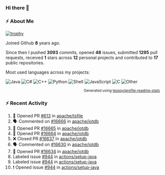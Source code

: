 ### Hi there 👋

### :zap: About Me

[![trophy](https://github-profile-trophy.vercel.app/?username=HTHou&theme=onedark)](https://github.com/ryo-ma/github-profile-trophy)
   
Joined Github **8** years ago.

Since then I pushed **3093** commits, opened **48** issues, submitted **1295** pull requests, received **1** stars across **12** personal projects and contributed to **17** public repositories.

Most used languages across my projects:

![Java](https://img.shields.io/static/v1?style=flat-square&label=%E2%A0%80&color=555&labelColor=%23b07219&message=Java%EF%B8%B188.7%25)
![C#](https://img.shields.io/static/v1?style=flat-square&label=%E2%A0%80&color=555&labelColor=%23178600&message=C%23%EF%B8%B13.8%25)
![C++](https://img.shields.io/static/v1?style=flat-square&label=%E2%A0%80&color=555&labelColor=%23f34b7d&message=C%2B%2B%EF%B8%B12.7%25)
![Python](https://img.shields.io/static/v1?style=flat-square&label=%E2%A0%80&color=555&labelColor=%233572A5&message=Python%EF%B8%B11.4%25)
![Shell](https://img.shields.io/static/v1?style=flat-square&label=%E2%A0%80&color=555&labelColor=%2389e051&message=Shell%EF%B8%B10.7%25)
![JavaScript](https://img.shields.io/static/v1?style=flat-square&label=%E2%A0%80&color=555&labelColor=%23f1e05a&message=JavaScript%EF%B8%B10.5%25)
![C](https://img.shields.io/static/v1?style=flat-square&label=%E2%A0%80&color=555&labelColor=%23555555&message=C%EF%B8%B10.4%25)
![Other](https://img.shields.io/static/v1?style=flat-square&label=%E2%A0%80&color=555&labelColor=%23ededed&message=Other%EF%B8%B11.5%25)

<p align="right"><sub>Generated using <a href="https://github.com/marketplace/actions/profile-readme-stats">teoxoy/profile-readme-stats</a></sub></p>


<!--![](https://github.com/HTHou/HTHou/blob/output/github-contribution-grid-snake.svg)-->

<!--![Haonan Hou's github stats](https://github-readme-stats.vercel.app/api?username=HTHou&count_private=true&show_icons=true&theme=onedark)-->

<!--![Haonan Hou's wakatime stats](https://github-readme-stats.vercel.app/api/wakatime?username=HTHou&layout=compact&theme=onedark)-->

<!--![Top Langs](https://github-readme-stats.vercel.app/api/top-langs/?username=HTHou&theme=onedark&layout=compact)-->

### :zap: Recent Activity
<!--START_SECTION:activity-->
1. 💪 Opened PR [#613](undefined) in [apache/tsfile](https://github.com/apache/tsfile)
2. 🗣 Commented on [#16666](https://github.com/apache/iotdb/issues/16666#issuecomment-3455155691) in [apache/iotdb](https://github.com/apache/iotdb)
3. 💪 Opened PR [#16665](undefined) in [apache/iotdb](https://github.com/apache/iotdb)
4. 💪 Opened PR [#16664](undefined) in [apache/iotdb](https://github.com/apache/iotdb)
5. ❌ Closed PR [#16637](undefined) in [apache/iotdb](https://github.com/apache/iotdb)
6. 🗣 Commented on [#16630](https://github.com/apache/iotdb/issues/16630#issuecomment-3424604570) in [apache/iotdb](https://github.com/apache/iotdb)
7. 💪 Opened PR [#16634](undefined) in [apache/iotdb](https://github.com/apache/iotdb)
8.  Labeled issue [#944](https://github.com/actions/setup-java/issues/944) in [actions/setup-java](https://github.com/actions/setup-java)
9.  Labeled issue [#944](https://github.com/actions/setup-java/issues/944) in [actions/setup-java](https://github.com/actions/setup-java)
10. ❗ Opened issue [#944](https://github.com/actions/setup-java/issues/944) in [actions/setup-java](https://github.com/actions/setup-java)
<!--END_SECTION:activity-->

<!--
**HTHou/HTHou** is a ✨ _special_ ✨ repository because its `README.md` (this file) appears on your GitHub profile.

Here are some ideas to get you started:

- 🔭 I’m currently working on ...
- 🌱 I’m currently learning ...
- 👯 I’m looking to collaborate on ...
- 🤔 I’m looking for help with ...
- 💬 Ask me about ...
- 📫 How to reach me: ...
- 😄 Pronouns: ...
- ⚡ Fun fact: ...
-->
